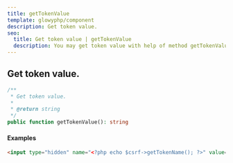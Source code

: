 ```yaml
---
title: getTokenValue
template: glowyphp/component
description: Get token value.
seo:
  title: Get token value | getTokenValue
  description: You may get token value with help of method getTokenValue
---
```


<h2 class="font-normal text-lg">
Get token value.
</h2>

```php
/**
 * Get token value.
 *
 * @return string
 */
public function getTokenValue(): string
```

#### Examples

```html
<input type="hidden" name="<?php echo $csrf->getTokenName(); ?>" value="<?php echo $csrf->getTokenValue(); ?>" />
```
